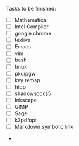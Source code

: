 Tasks to be finished:

- [ ] Mathematica
- [ ] Intel Compiler
- [ ] google chrome
- [ ] texlive
- [ ] Emacs
- [ ] vim
- [ ] bash
- [ ] tmux
- [ ] pkuipgw
- [ ] key remap
- [ ] htop
- [ ] shadowsocks5
- [ ] Inkscape
- [ ] GIMP
- [ ] Sage
- [ ] k2pdfopt
- [ ] Markdown symbolic link
- 


